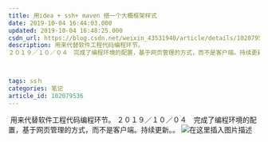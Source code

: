 ```yaml
---
title: 用idea + ssh+ maven 搭一个大概框架样式
date: 2019-10-04 16:44:03.000
updated: 2019-10-04 16:48:25.000
csdn_url: https://blog.csdn.net/weixin_43531940/article/details/102079536
description: 用来代替软件工程代码编程环节。
２０１９／１０／０４　完成了编程环境的配置，基于网页管理的方式，而不是客户端。持续更新。。



tags: ssｈ
categories: 笔记
article_id: 102079536
---
```

﻿
用来代替软件工程代码编程环节。
２０１９／１０／０４　完成了编程环境的配置，基于网页管理的方式，而不是客户端。持续更新。。
![在这里插入图片描述](http://img.yayi.site/csdn/20191004164223644.png-watermaskStyle)
